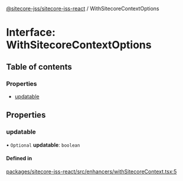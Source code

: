 [@sitecore-jss/sitecore-jss-react](../README.md) / WithSitecoreContextOptions

# Interface: WithSitecoreContextOptions

## Table of contents

### Properties

- [updatable](WithSitecoreContextOptions.md#updatable)

## Properties

### updatable

• `Optional` **updatable**: `boolean`

#### Defined in

[packages/sitecore-jss-react/src/enhancers/withSitecoreContext.tsx:5](https://github.com/Sitecore/jss/blob/1e6cbdd9f/packages/sitecore-jss-react/src/enhancers/withSitecoreContext.tsx#L5)
